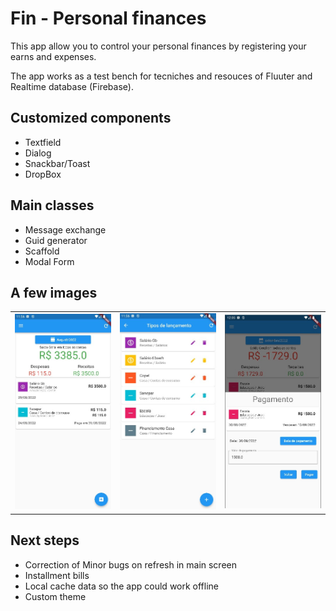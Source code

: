 # Fin - Personal finances

This app allow you to control your personal finances by registering your earns and expenses.

The app works as a test bench for tecniches and resouces of Fluuter and Realtime database (Firebase). 

## Customized components
- Textfield
- Dialog
- Snackbar/Toast
- DropBox

## Main classes
- Message exchange
- Guid generator
- Scaffold
- Modal Form

## A few images
<center>
<table>
<tr>
<td>
<img src="tela_principal.jpg" width="250">
</td>
<td>
<img src="tipo_lancamento.jpg" width="250"> 
</td>
<td>
<img src="pagamento.jpg" width="250">
</td>
</tr>
</table>
</center>

## Next steps
- Correction of Minor bugs on refresh in main screen
- Installment bills
- Local cache data so the app could work offline
- Custom theme
